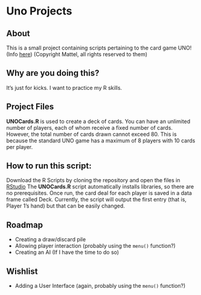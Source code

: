 Uno Projects
================

## About

This is a small project containing scripts pertaining to the card game
UNO! (Info [here](https://en.wikipedia.org/wiki/Uno_(card_game)))
(Copyright Mattel, all rights reserved to them)

## Why are you doing this?

It’s just for kicks. I want to practice my R skills.

## Project Files

**UNOCards.R** is used to create a deck of cards. You can have an
unlimited number of players, each of whom receive a fixed number of
cards. However, the total number of cards drawn cannot exceed 80. This
is because the standard UNO game has a maximum of 8 players with 10
cards per player.

## How to run this script:

Download the R Scripts by cloning the repository and open the files in
[RStudio](https://www.rstudio.com/products/rstudio/download/) The
**UNOCards.R** script automatically installs libraries, so there are no
prerequisites. Once run, the card deal for each player is saved in a
data frame called Deck. Currently, the script will output the first
entry (that is, Player 1’s hand) but that can be easily changed.

## Roadmap

-   Creating a draw/discard pile
-   Allowing player interaction (probably using the `menu()` function?)
-   Creating an AI (If I have the time to do so)

## Wishlist

-   Adding a User Interface (again, probably using the `menu()`
    function?)
